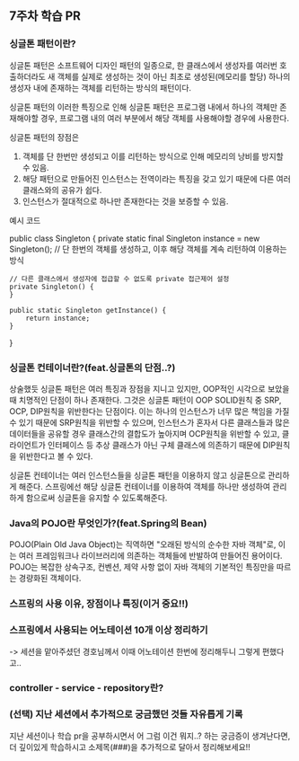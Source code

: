 ## 7주차 학습 PR

### 싱글톤 패턴이란?
싱글톤 패턴은 소프트웨어 디자인 패턴의 일종으로, 
한 클래스에서 생성자를 여러번 호출하더라도 새 객체를 실제로 생성하는 것이 아닌 
최초로 생성된(메모리를 할당) 하나의 생성자 내에 존재하는 객체를 리턴하는 방식의 패턴이다.

싱글톤 패턴의 이러한 특징으로 인해 싱글톤 패턴은
프로그램 내에서 하나의 객체만 존재해야할 경우,
프로그램 내의 여러 부분에서 해당 객체를 사용해야할 경우에 사용한다.

싱글톤 패턴의 장점은
1. 객체를 단 한번만 생성되고 이를 리턴하는 방식으로 인해 메모리의 낭비를 방지할 수 있음.
2. 해당 패턴으로 만들어진 인스턴스는 전역이라는 특징을 갖고 있기 때문에 다른 여러 클래스와의 공유가 쉽다.
3. 인스턴스가 절대적으로 하나만 존재한다는 것을 보증할 수 있음.

예시 코드

public class Singleton {
    private static final Singleton instance = new Singleton(); // 단 한번의 객체를 생성하고, 이후 해당 객체를 계속 리턴하여 이용하는 방식

    // 다른 클래스에서 생성자에 접급할 수 없도록 private 접근제어 설정
    private Singleton() {
    }

    public static Singleton getInstance() {
        return instance;
    }
}


### 싱글톤 컨테이너란?(feat.싱글톤의 단점..?)
상술했듯 싱글톤 패턴은 여러 특징과 장점을 지니고 있지만,
OOP적인 시각으로 보았을 때 치명적인 단점이 하나 존재한다. 
그것은 싱글톤 패턴이 OOP SOLID원칙 중 SRP, OCP, DIP원칙을 위반한다는 단점이다.
이는 하나의 인스턴스가 너무 많은 책임을 가질 수 있기 때문에 SRP원칙을 위반할 수 있으며,
인스턴스가 혼자서 다른 클래스들과 많은 데이터들을 공유할 경우 클래스간의 결합도가 높아지며 OCP원칙을 위반할 수 있고,
클라이언트가 인터페이스 등 추상 클래스가 아닌 구체 클래스에 의존하기 때문에 DIP원칙을 위반한다고 볼 수 있다.

싱글톤 컨테이너는 여러 인스턴스들을 싱글톤 패턴을 이용하지 않고 싱글톤으로 관리하게 해준다. 
스프링에선 해당 싱글톤 컨테이너를 이용하여 객체를 하나만 생성하여 관리하게 함으로써 싱글톤을 유지할 수 있도록해준다.

### Java의 POJO란 무엇인가?(feat.Spring의 Bean)
POJO(Plain Old Java Object)는 직역하면 "오래된 방식의 순수한 자바 객체"로, 
이는 여러 프레임워크나 라이브러리에 의존하는 객체들에 반발하여 만들어진 용어이다.
POJO는 복잡한 상속구조, 컨벤션, 제약 사항 없이 자바 객체의 기본적인 특징만을 따르는 경량화된 객체이다.

### 스프링의 사용 이유, 장점이나 특징(이거 중요!!)


### 스프링에서 사용되는 어노테이션 10개 이상 정리하기
-> 세션을 맡아주셨던 경호님께서 이때 어노테이션 한번에 정리해두니 그렇게 편했다고..


### controller - service - repository란?


### (선택) 지난 세션에서 추가적으로 궁금했던 것들 자유롭게 기록
지난 세션이나 학습 pr을 공부하시면서 어 그럼 이건 뭐지..? 하는 궁금증이 생겨난다면,
더 깊이있게 학습하시고 소제목(###)을 추가적으로 달아서 정리해보세요!!

